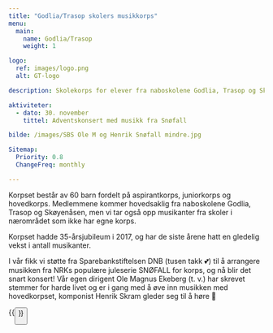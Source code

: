 ```yaml
---
title: "Godlia/Trasop skolers musikkorps"
menu:
  main:
    name: Godlia/Trasop
    weight: 1

logo:
  ref: images/logo.png
  alt: GT-logo

description: Skolekorps for elever fra naboskolene Godlia, Trasop og Skøyenåsen.

aktiviteter:
  - dato: 30. november
    tittel: Adventskonsert med musikk fra Snøfall

bilde: /images/SBS Ole M og Henrik Snøfall mindre.jpg

Sitemap:
  Priority: 0.8
  ChangeFreq: monthly

---
```


Korpset består av 60 barn fordelt på aspirantkorps, juniorkorps og hovedkorps.
Medlemmene kommer hovedsaklig fra naboskolene Godlia, Trasop og Skøyenåsen, men
vi tar også opp musikanter fra skoler i nærområdet som ikke har egne korps.

Korpset hadde 35-årsjubileum i 2017, og har de siste årene hatt en gledelig
vekst i antall musikanter.

I vår fikk vi støtte fra Sparebankstiftelsen DNB (tusen takk 💕) til å arrangere musikken fra NRKs populære juleserie SNØFALL for korps, og nå blir det snart konsert! Vår egen dirigent Ole Magnus Ekeberg (t. v.) har skrevet stemmer for harde livet og er i gang med å øve inn musikken med hovedkorpset, komponist Henrik Skram gleder seg til å høre 🙂

{{<button link="bli_medlem" tekst="Bli medlem" >}}
